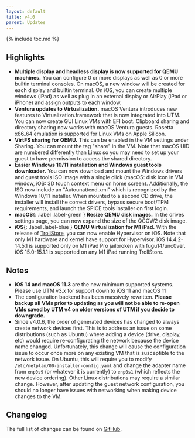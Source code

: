 ```yaml
---
layout: default
title: v4.0
parent: Updates
---
```

{% include toc.md %}

## Highlights
* **Multiple display and headless display is now supported for QEMU machines.** You can configure 0 or more displays as well as 0 or more builtin terminal consoles. On macOS, a new window will be created for each display and builtin terminal. On iOS, you can create multiple windows (iPad) as well as plug in an external display or AirPlay (iPad or iPhone) and assign outputs to each window.
* **Ventura updates to Virtualization.** macOS Ventura introduces new features to Virtualization.framework that is now integrated into UTM. You can now create GUI Linux VMs with EFI boot. Clipboard sharing and directory sharing now works with macOS Ventura guests. Rosetta x86_64 emulation is supported for Linux VMs on Apple Silicon.
* **VirtFS sharing for QEMU.** This can be enabled in the VM settings under Sharing. You can mount the tag "share" in the VM. Note that macOS UID are numbered differently than Linux so you may need to set up your guest to have permission to access the shared directory.
* **Easier Windows 10/11 installation and Windows guest tools downloader.** You can now download and mount the Windows drivers and guest tools ISO image with a single click (macOS: disk icon in VM window, iOS: 3D touch context menu on home screen). Additionally, the ISO now include an "Autounattend.xml" which is recognized by the Windows 10/11 installer. When mounted to a second CD drive, the installer will install the correct drivers, bypass secure boot/TPM requirements, and launch the SPICE tools installer on first login.
* **macOS**{: .label .label-green } **Resize QEMU disk images.** In the drives settings page, you can now expand the size of the QCOW2 disk image.
* **iOS**{: .label .label-blue } **QEMU Virtualization for M1 iPad.** With the release of [TrollStore](https://github.com/opa334/TrollStore), you can now enable Hypervisor on iOS. Note that only M1 hardware and kernel have support for Hypervisor. iOS 14.4.2-14.5.1 is supported only on M1 iPad Pro jailbroken with fugu14/unc0ver. iOS 15.0-15.1.1 is supported on any M1 iPad running TrollStore.

## Notes
* **iOS 14 and macOS 11.3** are the new minimum supported systems. Please use UTM v3.x for support down to iOS 11 and macOS 11
* The configuration backend has been massively rewritten. **Please backup all VMs prior to updating as you will not be able to re-open VMs saved by UTM v4 on older versions of UTM if you decide to downgrade.**
* Since v4.0.6, the order of generated devices has changed to always create network devices first. This is to address an issue on some distributions (such as Ubuntu) where adding a device (drive, display, etc) would require re-configurating the network because the device name changed. Unfortunately, this change will cause the configuration issue to occur once more on any existing VM that is susceptible to the network issue. On Ubuntu, this will require you to modify `/etc/netplan/00-installer-config.yaml` and change the adapter name from `enp0s9` (or whatever it is currently) to `enp0s1` (which reflects the new device ordering). Other Linux distributions may require a similar change. However, after updating the guest network configuration, you should no longer have issues with networking when making device changes to the VM.

## Changelog
The full list of changes can be found on [GitHub](https://github.com/utmapp/UTM/releases).

